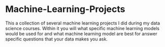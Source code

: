 # Machine-Learning-Projects
This a collection of several machine learning projects I did during my data science courses. Within it you will what specific machine learning models would be used for and what machine learning model are best for answer specific questions that your data makes you ask. 
